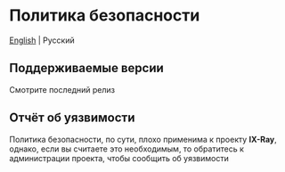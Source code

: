 # Политика безопасности

[English](../SECURITY.md) | Русский

## Поддерживаемые версии

Смотрите последний релиз

## Отчёт об уязвимости

Политика безопасности, по сути, плохо применима к проекту __IX-Ray__, однако, если вы считаете это необходимым, то обратитесь к администрации проекта, чтобы сообщить об уязвимости
